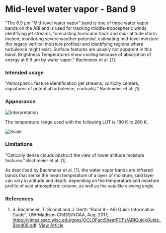 # Mid-level water vapor - Band 9

"The 6.9 µm “Mid-level water vapor” band is one of three water vapor bands on the ABI and is used for tracking middle-tropospheric winds, identifying jet streams, forecasting hurricane track and mid-latitude storm motion, monitoring severe weather potential, estimating mid-level moisture (for legacy vertical moisture profiles) and identifying regions where turbulence might exist. Surface features are usually not apparent in this band. Brightness Temperatures show cooling because of absorption of energy at 6.9 µm by water vapor." Bachmeier et al. [1].

### Intended usage

"Atmospheric feature identification (jet streams, vorticity centers, signatures of potential turbulence, contrails)." Bachmeier et al. [1].

### Appearance

![Interpretation](descriptions/img/ABIMidLevelWater.png)

The temperature range used with the following LUT is 180 K to 280 K.

![Scale](lut/cal/abi_wv_8-10.png)

### Limitations

"Optically dense clouds obstruct the view of lower altitude moisture features." Bachmeier et al. [1].

As described by Bachmeier et al. [1], the water vapor bands are infrared bands that sense the mean temperature of a layer of moisture, said layer can vary in altitude and depth, depending on the temperature and moisture profile of said atmospheric column, as well as the satellite viewing angle.

### References

1. S. Bachmeier, T. Schmit and J. Gerth "Band 9 - ABI Quick Information Guide", UW-Madison CIMSS/NOAA, Aug. 2017, https://cimss.ssec.wisc.edu/goes/OCLOFactSheetPDFs/ABIQuickGuide_Band09.pdf. [View Article](https://cimss.ssec.wisc.edu/goes/OCLOFactSheetPDFs/ABIQuickGuide_Band09.pdf)
